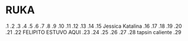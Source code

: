 # RUKA
.1
.2
.3
.4
.5
.6
.7
.8
.9
.10
.11
.12
.13
.14
.15 Jessica Katalina 
.16
.17
.18
.19
.20
.21
.22 FELIPITO ESTUVO AQUI
.23
.24
.25
.26
.27
.28 tapsin caliente
.29
